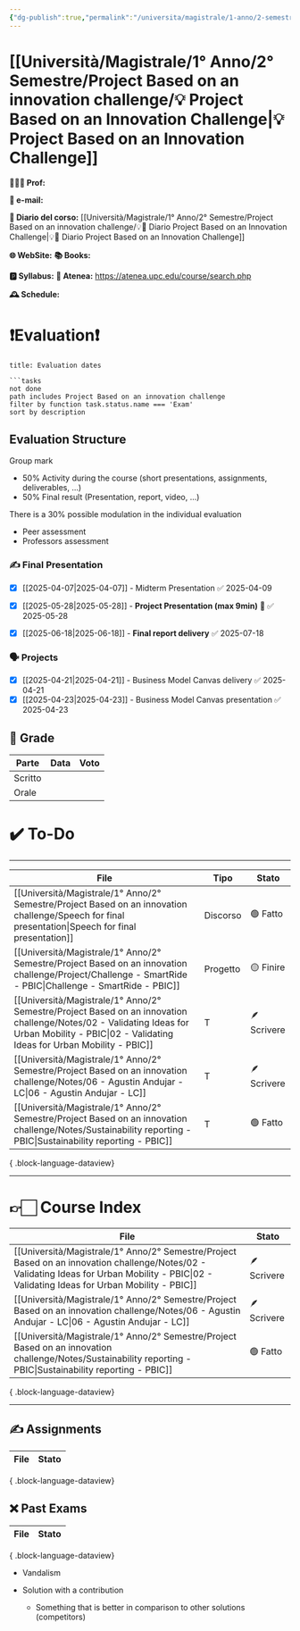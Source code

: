```yaml
---
{"dg-publish":true,"permalink":"/universita/magistrale/1-anno/2-semestre/project-based-on-an-innovation-challenge/project-based-on-an-innovation-challenge/","tags":["UNI"]}
---
```



# [[Università/Magistrale/1° Anno/2° Semestre/Project Based on an innovation challenge/💡 Project Based on an Innovation Challenge\|💡 Project Based on an Innovation Challenge]]


**🧑🏻‍🏫 Prof:** 

**📧 e-mail:** 

**📔 Diario del corso:** [[Università/Magistrale/1° Anno/2° Semestre/Project Based on an innovation challenge/💡📔 Diario Project Based on an Innovation Challenge\|💡📔 Diario Project Based on an Innovation Challenge]]

**🌐 WebSite:** 
**📚 Books:** 

**🅿️ Syllabus:**
**🔑 Atenea:** https://atenea.upc.edu/course/search.php

**🕰 Schedule:**


# ❗️Evaluation❗️

```ad-attention
title: Evaluation dates

```tasks
not done
path includes Project Based on an innovation challenge
filter by function task.status.name === 'Exam'
sort by description

```

## Evaluation Structure

Group mark
- 50% Activity during the course (short presentations, assignments, deliverables, ...)
- 50% Final result (Presentation, report, video, ...)

There is a 30% possible modulation in the individual evaluation
- Peer assessment
- Professors assessment


### ✍️ Final Presentation

- [x] [[2025-04-07\|2025-04-07]] - Midterm Presentation ✅ 2025-04-09
- [x] [[2025-05-28\|2025-05-28]] - **Project Presentation (max 9min)** 🔼 ✅ 2025-05-28
- [x] [[2025-06-18\|2025-06-18]] - **Final report delivery** ✅ 2025-07-18



### 🗣 Projects 

- [x] [[2025-04-21\|2025-04-21]] - Business Model Canvas delivery ✅ 2025-04-21
- [x] [[2025-04-23\|2025-04-23]] - Business Model Canvas presentation ✅ 2025-04-23

## 💯 Grade

| Parte       | Data           | Voto |
| ----------- | -------------- | ---- |
| Scritto |  |  |
| Orale       |  |     |


# ✔️ To-Do


___
| File                                                                                                                                                                                             | Tipo     | Stato       |
| ------------------------------------------------------------------------------------------------------------------------------------------------------------------------------------------------ | -------- | ----------- |
| [[Università/Magistrale/1° Anno/2° Semestre/Project Based on an innovation challenge/Speech for final presentation\|Speech for final presentation]]                                           | Discorso | 🟢 Fatto    |
| [[Università/Magistrale/1° Anno/2° Semestre/Project Based on an innovation challenge/Project/Challenge - SmartRide - PBIC\|Challenge - SmartRide - PBIC]]                                     | Progetto | 🟡 Finire   |
| [[Università/Magistrale/1° Anno/2° Semestre/Project Based on an innovation challenge/Notes/02 - Validating Ideas for Urban Mobility - PBIC\|02 - Validating Ideas for Urban Mobility - PBIC]] | T        | 🪶 Scrivere |
| [[Università/Magistrale/1° Anno/2° Semestre/Project Based on an innovation challenge/Notes/06 - Agustin Andujar - LC\|06 - Agustin Andujar - LC]]                                             | T        | 🪶 Scrivere |
| [[Università/Magistrale/1° Anno/2° Semestre/Project Based on an innovation challenge/Notes/Sustainability reporting - PBIC\|Sustainability reporting - PBIC]]                                 | T        | 🟢 Fatto    |

{ .block-language-dataview}


___

# 👉🏻 Course Index


| File                                                                                                                                                                                             | Stato       |
| ------------------------------------------------------------------------------------------------------------------------------------------------------------------------------------------------ | ----------- |
| [[Università/Magistrale/1° Anno/2° Semestre/Project Based on an innovation challenge/Notes/02 - Validating Ideas for Urban Mobility - PBIC\|02 - Validating Ideas for Urban Mobility - PBIC]] | 🪶 Scrivere |
| [[Università/Magistrale/1° Anno/2° Semestre/Project Based on an innovation challenge/Notes/06 - Agustin Andujar - LC\|06 - Agustin Andujar - LC]]                                             | 🪶 Scrivere |
| [[Università/Magistrale/1° Anno/2° Semestre/Project Based on an innovation challenge/Notes/Sustainability reporting - PBIC\|Sustainability reporting - PBIC]]                                 | 🟢 Fatto    |

{ .block-language-dataview}


___



## ✍️ Assignments

| File | Stato |
| ---- | ----- |

{ .block-language-dataview}

## ❌ Past Exams

| File | Stato |
| ---- | ----- |

{ .block-language-dataview}




- Vandalism

- Solution with a contribution
	- Something that is better in comparison to other solutions (competitors)

